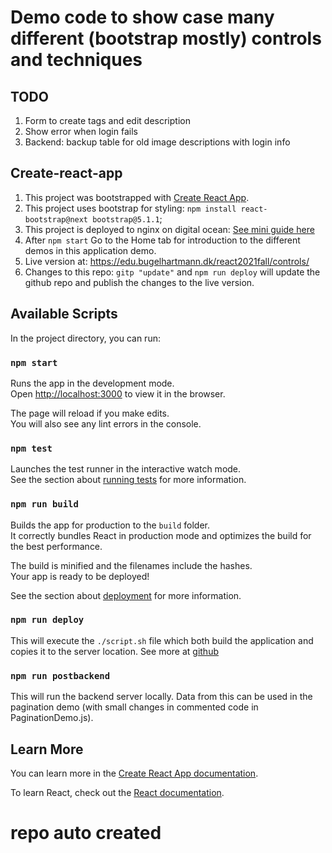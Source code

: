 # Demo code to show case many different (bootstrap mostly) controls and techniques

## TODO
1. Form to create tags and edit description
3. Show error when login fails
4. Backend: backup table for old image descriptions with login info



## Create-react-app
1. This project was bootstrapped with [Create React App](https://github.com/facebook/create-react-app).
2. This project uses bootstrap for styling: `npm install react-bootstrap@next bootstrap@5.1.1`;
3. This project is deployed to nginx on digital ocean: [See mini guide here](https://github.com/HartmannDemoCode/pages/blob/master/react/deploy_react_router.md)
4. After `npm start` Go to the Home tab for introduction to the different demos in this application demo.
5. Live version at: https://edu.bugelhartmann.dk/react2021fall/controls/
6. Changes to this repo: `gitp "update"` and `npm run deploy` will update the github repo and publish the changes to the live version.


## Available Scripts

In the project directory, you can run:

### `npm start`

Runs the app in the development mode.\
Open [http://localhost:3000](http://localhost:3000) to view it in the browser.

The page will reload if you make edits.\
You will also see any lint errors in the console.

### `npm test`

Launches the test runner in the interactive watch mode.\
See the section about [running tests](https://facebook.github.io/create-react-app/docs/running-tests) for more information.

### `npm run build`

Builds the app for production to the `build` folder.\
It correctly bundles React in production mode and optimizes the build for the best performance.

The build is minified and the filenames include the hashes.\
Your app is ready to be deployed!

See the section about [deployment](https://facebook.github.io/create-react-app/docs/deployment) for more information.


### `npm run deploy`
This will execute the `./script.sh` file which both build the application and copies it to the server location. See more at [github](https://github.com/HartmannDemoCode/pages/blob/master/react/deploy_react_router.md)

### `npm run postbackend`
This will run the backend server locally. Data from this can be used in the pagination demo (with small changes in commented code in PaginationDemo.js).


## Learn More

You can learn more in the [Create React App documentation](https://facebook.github.io/create-react-app/docs/getting-started).

To learn React, check out the [React documentation](https://reactjs.org/).

# repo auto created
